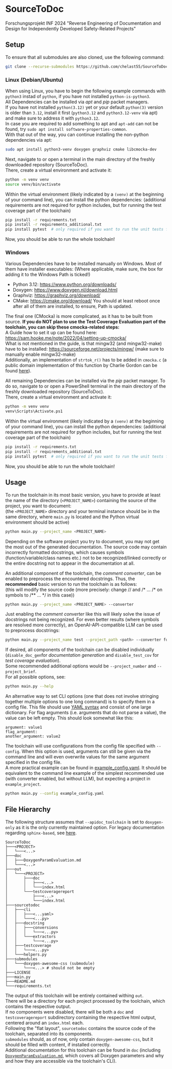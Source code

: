 # SourceToDoc
Forschungsprojekt INF 2024 "Reverse Engineering of Documentation and Design for Independently Developed Safety-Related Projects"

## Setup
To ensure that all submodules are also cloned, use the following command:
```sh
git clone --recurse-submodules https://github.com/chelast55/SourceToDoc.git
```
### Linux (Debian/Ubuntu)
When using Linux, you have to begin the following example commands with `python3` instad of `python`, if you have not installed `python-is-python3`.  
All Dependencies can be installed via *apt* and *pip* packet managers.  
If you have not installed `python(3.12)` yet or your default `python(3)` version is older than `3.12`, install it first (`python3.12` and `python3.12-venv` via apt) and make sure 
to address it with `python3.12`.  
In case you are required to add something to apt and `apt-add` can not be found, try `sudo apt install software-properties-common`.  
With that out of the way, you can continue installing the non-python dependencies via apt:
```sh
sudo apt install python3-venv doxygen graphviz cmake libcmocka-dev
```
Next, navigate to or open a terminal in the main directory of the freshly downloaded repository (SourceToDoc).  
There, create a virtual environment and activate it:
```sh
python -m venv venv
source venv/bin/activate
```
Within the virtual environment (likely indicated by a `(venv)` at the beginning of your command line), you can install the python dependencies:
(additional requirements are not required for python includes, but for running the test coverage part of the toolchain)
```sh
pip install -r requirements.txt
pip install -r requirements_additional.txt
pip install pytest  # only required if you want to run the unit tests for this toolchain
```
Now, you should be able to run the whole toolchain!

### Windows
Various Dependencies have to be installed manually on Windows.
Most of them have installer executables:
(Where applicable, make sure, the box for adding it to the Windows Path is ticked!)
- Python 3.12: https://www.python.org/downloads/
- Doxygen: https://www.doxygen.nl/download.html
- Graphviz: https://graphviz.org/download/
- CMake: https://cmake.org/download/
You should at least reboot once after all of them are installed, to ensure, Path is updated.

The final one (CMocka) is more complicated, as it has to be built from source. 
**If you do NOT plan to use the Test Coverage Evaluation part of the toolchain, you can skip these cmocka-related steps:**  
A Guide how to set it up can be found here: https://sam.hooke.me/note/2022/04/setting-up-cmocka/  
What is not mentioned in the guide, is that mingw32 (and mingw32-make) have to be installed: https://sourceforge.net/projects/mingw/ (make sure to manually enable mingw32-make)  
Additionally, an implementation of `strtok_r()` has to be added in `cmocka.c` (a public domain implementation of this function by Charlie Gordon can be found [here](http://groups.google.com/group/comp.lang.c/msg/2ab1ecbb86646684)).

All remaining Dependencies can be installed via the *pip* packet manager.
To do so, navigate to or open a PowerShell terminal in the main directory of the freshly downloaded repository (SourceToDoc).  
There, create a virtual environment and activate it:
```sh
python -m venv venv
venv\Scripts\Activate.ps1
```
Within the virtual environment (likely indicated by a `(venv)` at the beginning of your command line), you can install the python dependencies:
(additional requirements are not required for python includes, but for running the test coverage part of the toolchain)
```sh
pip install -r requirements.txt
pip install -r requirements_additional.txt
pip install pytest  # only required if you want to run the unit tests for this toolchain
```
Now, you should be able to run the whole toolchain!


## Usage
To run the toolchain in its most basic version, you have to provide at least the name of the directory (`<PROJECT_NAME>`) containing the source of the project, you want to document:   
(the `<PROJECT_NAME>` directory and your terminal instance should be in the same directory, where `main.py` is located and the Python virtual environment should be active)

```sh
python main.py --project_name <PROJECT_NAME>
```
Depending on the software project you try to document, you may not get the most out of the generated documentation. 
The source code may contain incorrectly formatted docstrings, which causes symbols (function/variable/class names etc.) not to be recognized/linked correctly or the entire docstring not to appear in the documentation at all.  
  
An additional component of the toolchain, the *comment converter*, can be enabled to preprocess the encountered docstrings. Thus, the **recommended** basic version to run the toolchain is as follows:  
(this will modify the source code (more precisely: change // and /* ... /* on symbols to /** ... */ in this case))
```sh
python main.py --project_name <PROJECT_NAME> --converter
```
Just enabling the *comment converter* like this will likely solve the issue of docstrings not being recognized. For even better results (where symbols are resolved more correctly), 
an OpenAI-API-compatible LLM can be used to preprocess docstrings:
```sh
python main.py --project_name test --project_path <path> --converter function_comment_llm --cc_openai_base_url <url> --cc_openai_api_key <key> --cc_llm_model <model>
```

If desired, all components of the toolchain can be disabled individually (`disable_doc_gen`for *documentation generation* and `disable_test_cov` for *test coverage evaluation*).  
Some recommended additional options would be `--project_number` and `--project_brief`.  
For all possible options, see:
```sh
python main.py --help
```

An alternative way to set CLI options (one that does not involve stringing together multiple options to one long command) is to specify them in a config file.
This file should use [YAML syntax](https://docs.ansible.com/ansible/latest/reference_appendices/YAMLSyntax.html) and consist of one large dictionary.
For flag arguments (i.e. arguments that do not parse a value), the value can be left empty. This should look somewhat like this:
```
argument: value1
flag_argument: 
another_argument: value2

```
The toolchain will use configurations from the config file specified with `--config`. When this option is used, arguments can still be given via the command line and will even overwrite values for the same argument specified in the config file.  
A more practical example can be found in [example_config.yaml](example_config.yaml). 
It should be equivalent to the command line example of the simplest recommended use (with converter enabled, but without LLM), but expecting a project in `example_project`.
````sh
python main.py --config example_config.yaml
````

## File Hierarchy
The following structure assumes that `--apidoc_toolchain` is set to `doxygen-only` as it is the only currently maintained option.
For legacy documentation regarding `sphinx-based`, see [here](doc/file_hierachy_REDUNDANT.md).
```
SourceToDoc
├───<PROJECT>
│   └───<...>
├───doc
│   ├───DoxygenParamEvaluation.md
│   └───<...>
├───out
│   └───<PROJECT>
│       ├───doc
│       │   ├───<...>
│       │   └───index.html
│       └───testcoveragereport
│           ├───<...>
│           └───index.html
├───sourcetodoc
│   ├───cli
│   │   ├───<...yaml>
│   │   └───<...py>
│   ├───docstring
│   │   ├───conversions
│   │   │   └───<...py>
│   │   └───extractors
│   │       └───<...py>
│   ├───testcoverage
│   │   └───<...py>
│   └───helpers.py
├───submodules
│   └───doxygen-awesome-css (submodule)
│       └───<...> # should not be empty
├───LICENSE
├───main.py
├───README.md
└───requirements.txt
```
The output of this toolchain will be entirely contained withing `out`.  
There will be a directory for each project processed by the toolchain, which contains the respective output.  
If no components were disabled, there will be both a `doc` and `testcoveragereport` subdirectory containing the respective html output, centered around an `index.html` each.  
Following the "flat layout", `sourcetodoc` contains the source code of the toolchain, separated into its components.  
`submodules` should, as of now, only contain `doxygen-awesome-css`, but it should be filled with content, if installed correctly.  
Additional documentation for this toolchain can be found in `doc` (including [`DoxygenParamEvaluation.md`](doc/DoxygenParamEvaluation.md), which covers all Doxygen parameters and why and how they are accessible via the toolchain's CLI).
